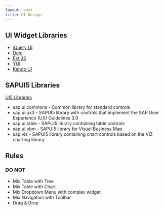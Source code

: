 ```yaml
---
layout: post
title: UI Design
---
```


## UI Widget Libraries

* [jQuery UI](http://jqueryui.com/demos/)
* [Dojo](http://demos.dojotoolkit.org/demos/)
* [Ext JS](http://www.sencha.com/products/extjs/examples/)
* [YUI](http://yuilibrary.com/yui/docs/examples/)
* [Kendo UI](http://demos.telerik.com/kendo-ui/)

## SAPUI5 Libraries

[UI5 Libraries](http://veui5infra.dhcp.wdf.sap.corp:8080/demokit/#docs_km/363cd16eba1f45babe3f661f321a7820.html)

* sap.ui.commons - Common library for standard controls
* sap.ui.ux3 - SAPUI5 library with controls that implement the SAP User Experience (UX) Guidelines 3.0
* sap.ui.table - SAPUI5 library containing table controls
* sap.ui.vbm - SAPUI5 library for Visual Business Map
* sap.viz - SAPUI5 library containing chart controls based on the VIZ charting library

## Rules

### DO NOT

* Mix Table with Tree
* Mix Table with Chart
* Mix Dropdown Menu with complex widget
* Mix Navigation with Toolbar
* Drag & Drop
